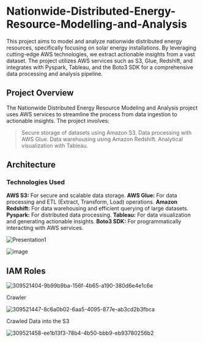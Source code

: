 # Nationwide-Distributed-Energy-Resource-Modelling-and-Analysis
This project aims to model and analyze nationwide distributed energy resources, specifically focusing on solar energy installations. By leveraging cutting-edge AWS technologies, we extract actionable insights from a vast dataset. The project utilizes AWS services such as S3, Glue, Redshift, and integrates with Pyspark, Tableau, and the Boto3 SDK for a comprehensive data processing and analysis pipeline.


## Project Overview
The Nationwide Distributed Energy Resource Modeling and Analysis project uses AWS services to streamline the process from data ingestion to actionable insights. 
The project involves:
> Secure storage of datasets using Amazon S3.
> Data processing with AWS Glue.
> Data warehousing using Amazon Redshift.
> Analytical visualization with Tableau.


## Architecture
### Technologies Used
**AWS S3:** For secure and scalable data storage.
**AWS Glue:** For data processing and ETL (Extract, Transform, Load) operations.
**Amazon Redshift:** For data warehousing and efficient querying of large datasets.
**Pyspark:** For distributed data processing.
**Tableau:** For data visualization and generating actionable insights.
**Boto3 SDK:** For programmatically interacting with AWS services.

![Presentation1](https://github.com/Atharv1604/Nationwide-Distributed-Energy-Resource-Modelling-and-Analysis/assets/78715129/9dab9b56-1604-4359-a0f1-b37ae0759688)

![image](https://github.com/Atharv1604/Nationwide-Distributed-Energy-Resource-Modelling-and-Analysis/assets/78715129/5b162288-33e4-4800-b3e8-1a0dfbb71d92)

## IAM Roles

![309521404-9b99b9ba-156f-4b65-a190-380d6e4e1c6e](https://github.com/Atharv1604/Nationwide-Distributed-Energy-Resource-Modelling-and-Analysis/assets/78715129/84460986-adf9-4668-878a-2a0974e190b7)

Crawler

![309521447-8c6a0b02-6aa5-4095-877e-ab3cd2b3fbca](https://github.com/Atharv1604/Nationwide-Distributed-Energy-Resource-Modelling-and-Analysis/assets/78715129/99302b6b-47f8-462f-b51c-987c1e7d2def)

Crawled Data into the S3

![309521458-ee1b13f3-78b4-4b50-bbb9-eb93780256b2](https://github.com/Atharv1604/Nationwide-Distributed-Energy-Resource-Modelling-and-Analysis/assets/78715129/10d7e81f-b663-476e-89b5-452205ca459a)


